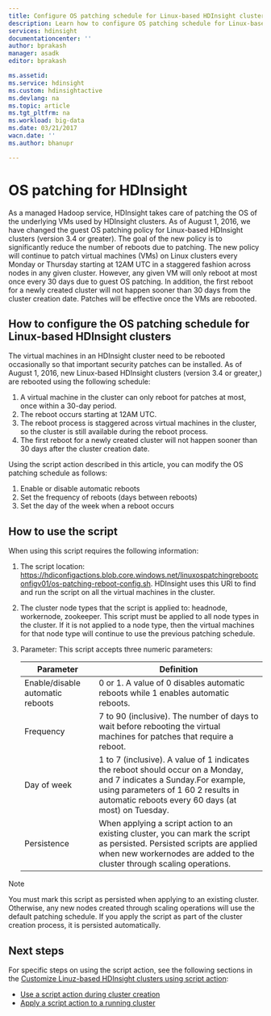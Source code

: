 ```yaml
---
title: Configure OS patching schedule for Linux-based HDInsight clusters -Azure | Azure
description: Learn how to configure OS patching schedule for Linux-based HDInsight clusters.
services: hdinsight
documentationcenter: ''
author: bprakash
manager: asadk
editor: bprakash

ms.assetid: 
ms.service: hdinsight
ms.custom: hdinsightactive
ms.devlang: na
ms.topic: article
ms.tgt_pltfrm: na
ms.workload: big-data
ms.date: 03/21/2017
wacn.date: ''
ms.author: bhanupr

---
```


# OS patching for HDInsight 
As a managed Hadoop service, HDInsight takes care of patching the OS of the underlying VMs used by HDInsight clusters. As of August 1, 2016, we have changed the guest OS patching policy for Linux-based HDInsight clusters (version 3.4 or greater). The goal of the new policy is to significantly reduce the number of reboots due to patching. The new policy will continue to patch virtual machines (VMs) on Linux clusters every Monday or Thursday starting at 12AM UTC in a staggered fashion across nodes in any given cluster. However, any given VM will only reboot at most once every 30 days due to guest OS patching. In addition, the first reboot for a newly created cluster will not happen sooner than 30 days from the cluster creation date. Patches will be effective once the VMs are rebooted.

## How to configure the OS patching schedule for Linux-based HDInsight clusters
The virtual machines in an HDInsight cluster need to be rebooted occasionally so that important security patches can be installed. As of August 1, 2016, new Linux-based HDInsight clusters (version 3.4 or greater,) are rebooted using the following schedule:

1. A virtual machine in the cluster can only reboot for patches at most, once within a 30-day period.
2. The reboot occurs starting at 12AM UTC.
3. The reboot process is staggered across virtual machines in the cluster, so the cluster is still available during the reboot process.
4. The first reboot for a newly created cluster will not happen sooner than 30 days after the cluster creation date.

Using the script action described in this article, you can modify the OS patching schedule as follows:
1. Enable or disable automatic reboots
2. Set the frequency of reboots (days between reboots)
3. Set the day of the week when a reboot occurs

## How to use the script 

When using this script requires the following information:
1. The script location: https://hdiconfigactions.blob.core.windows.net/linuxospatchingrebootconfigv01/os-patching-reboot-config.sh.
 	HDInsight uses this URI to find and run the script on all the virtual machines in the cluster.

2. The cluster node types that the script is applied to: headnode, workernode, zookeeper. This script must be applied to all node types in the cluster. If it is not applied to a node type, then the virtual machines for that node type will continue to use the previous patching schedule.

3.  Parameter: This script accepts three numeric parameters:

    | Parameter | Definition |
    | --- | --- |
    | Enable/disable automatic reboots |0 or 1. A value of 0 disables automatic reboots while 1 enables automatic reboots. |
    | Frequency |7 to 90 (inclusive). The number of days to wait before rebooting the virtual machines for patches that require a reboot. |
    | Day of week |1 to 7 (inclusive). A value of 1 indicates the reboot should occur on a Monday, and 7 indicates a Sunday.For example, using parameters of 1 60 2 results in automatic reboots every 60 days (at most) on Tuesday. |
    | Persistence |When applying a script action to an existing cluster, you can mark the script as persisted. Persisted scripts are applied when new workernodes are added to the cluster through scaling operations. |

> [!NOTE]
> You must mark this script as persisted when applying to an existing cluster. Otherwise, any new nodes created through scaling      operations will use the default patching schedule.
 	If you apply the script as part of the cluster creation process, it is persisted automatically.
>

## Next steps

For specific steps on using the script action, see the following sections in the [Customize Linuz-based HDInsight clusters using script action](hdinsight-hadoop-customize-cluster-linux.md):

* [Use a script action during cluster creation](hdinsight-hadoop-customize-cluster-linux.md#use-a-script-action-during-cluster-creation)
* [Apply a script action to a running cluster](hdinsight-hadoop-customize-cluster-linux.md#apply-a-script-action-to-a-running-cluster)

